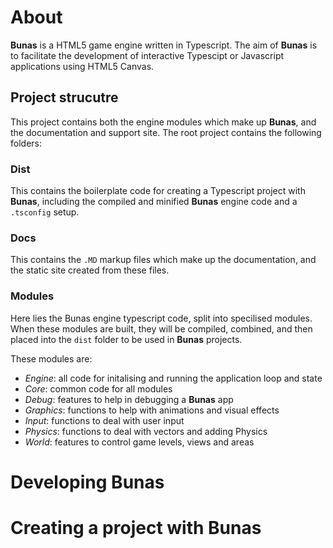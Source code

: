 # About
**Bunas** is a HTML5 game engine written in Typescript.
The aim of **Bunas** is to facilitate the development of interactive Typescipt or Javascript applications using HTML5 Canvas.

## Project strucutre
This project contains both the engine modules which make up **Bunas**, and the documentation and support site.
The root project contains the following folders:

### Dist
This contains the boilerplate code for creating a Typescript project with **Bunas**, including the compiled and minified **Bunas** engine code and a `.tsconfig` setup.

### Docs
This contains the `.MD` markup files which make up the documentation, and the static site created from these files.

### Modules
Here lies the Bunas engine typescript code, split into specilised modules. When these modules are built, they will be compiled, combined, and then placed into the `dist` folder to be used in **Bunas** projects.

These modules are:
- *Engine*: all code for initalising and running the application loop and state
- *Core*: common code for all modules
- *Debug*: features to help in debugging a **Bunas** app
- *Graphics*: functions to help with animations and visual effects
- *Input*: functions to deal with user input
- *Physics*: functions to deal with vectors and adding Physics
- *World*: features to control game levels, views and areas

# Developing Bunas

# Creating a project with Bunas
